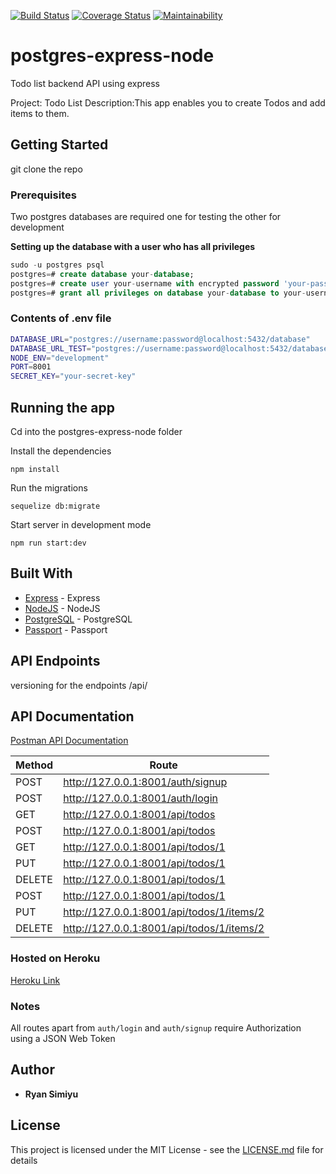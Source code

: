 [![Build Status](https://travis-ci.org/Raywire/postgres-express-node.svg?branch=develop)](https://travis-ci.org/Raywire/postgres-express-node)
[![Coverage Status](https://coveralls.io/repos/github/Raywire/postgres-express-node/badge.svg?branch=develop)](https://coveralls.io/github/Raywire/postgres-express-node?branch=develop)
[![Maintainability](https://api.codeclimate.com/v1/badges/af62aca2e06bd8f4da6f/maintainability)](https://codeclimate.com/github/Raywire/postgres-express-node/maintainability)

# postgres-express-node
Todo list backend API using express

Project: Todo List
Description:This app enables you to create Todos and add items to them.

## Getting Started

git clone the repo

### Prerequisites

Two postgres databases are required one for testing the other for development

**Setting up the database with a user who has all privileges**
```sql
sudo -u postgres psql
postgres=# create database your-database;
postgres=# create user your-username with encrypted password 'your-password';
postgres=# grant all privileges on database your-database to your-username;
```
### Contents of .env file

```sh
DATABASE_URL="postgres://username:password@localhost:5432/database"
DATABASE_URL_TEST="postgres://username:password@localhost:5432/database_test"
NODE_ENV="development"
PORT=8001
SECRET_KEY="your-secret-key"

```
## Running the app
Cd into the postgres-express-node folder

Install the dependencies

```node
npm install
```
Run the migrations

```node
sequelize db:migrate
```
Start server in development mode

```node
npm run start:dev
```

## Built With

*   [Express](https://expressjs.com/) - Express
*   [NodeJS](https://nodejs.org/) - NodeJS
*   [PostgreSQL](https://postgresql.org/docs/) - PostgreSQL
*   [Passport](http://passportjs.org) - Passport

## API Endpoints

versioning for the endpoints
/api/

## API Documentation
[Postman API Documentation](https://documenter.getpostman.com/view/6831940/SVYtNdfm)

| Method  | Route |
| ------------- | ------------- |
| POST | http://127.0.0.1:8001/auth/signup |
| POST | http://127.0.0.1:8001/auth/login  |
| GET |  http://127.0.0.1:8001/api/todos  |
| POST | http://127.0.0.1:8001/api/todos |
| GET |  http://127.0.0.1:8001/api/todos/1 |
| PUT |  http://127.0.0.1:8001/api/todos/1  |
| DELETE | http://127.0.0.1:8001/api/todos/1  |
| POST | http://127.0.0.1:8001/api/todos/1  |
| PUT | http://127.0.0.1:8001/api/todos/1/items/2  |
| DELETE | http://127.0.0.1:8001/api/todos/1/items/2 |

### Hosted on Heroku
[Heroku Link](https://todos-node-app.herokuapp.com/)

### Notes

All routes apart from `auth/login` and `auth/signup` require Authorization using a JSON Web Token

## Author

*   **Ryan Simiyu** 

## License

This project is licensed under the MIT License - see the [LICENSE.md](LICENSE.md) file for details
